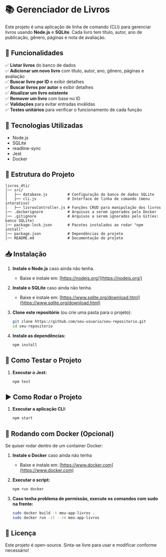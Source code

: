 # 📚 Gerenciador de Livros

Este projeto é uma aplicação de linha de comando (CLI) para gerenciar livros usando **Node.js** e **SQLite**. Cada livro tem título, autor, ano de publicação, gênero, páginas e nota de avaliação.

## 📌 Funcionalidades
✅ **Listar livros** do banco de dados  
✅ **Adicionar um novo livro** com título, autor, ano, gênero, páginas e avaliação  
✅ **Buscar livro por ID** e exibir detalhes  
✅ **Buscar livros por autor** e exibir detalhes  
✅ **Atualizar um livro existente**  
✅ **Remover um livro** com base no ID  
✅ **Validações** para evitar entradas inválidas  
✅ **Testes unitários** para verificar o funcionamento de cada função

## 🚀 Tecnologias Utilizadas
- Node.js
- SQLite
- readline-sync
- Jest
- Docker

## 📂 Estrutura do Projeto
```
livros_dti/
│── src/
│   ├── database.js         # Configuração do banco de dados SQLite
│   ├── cli.js              # Interface de linha de comando (menu interativo)
│   ├── livrosController.js # Funções CRUD para manipulação dos livros
|── .dockerignore           # Arquivos a serem ignorados pelo Docker
│── .gitignore              # Arquivos a serem ignorados pelo Git(ex: banco SQLite)
│── package-lock.json       # Pacotes instalados ao rodar "npm install"
│── package.json            # Dependências do projeto
│── README.md               # Documentação do projeto

```

## 📥 Instalação
1. **Instale o Node.js** caso ainda não tenha.
    - Baixe e instale em: [https://nodejs.org/](https://nodejs.org/)
    
2. **Instale o SQLite** caso ainda não tenha.
    - Baixe e instale em: [https://www.sqlite.org/download.html](https://www.sqlite.org/download.html)

3. **Clone este repositório** (ou crie uma pasta para o projeto):
    ```sh
    git clone https://github.com/seu-usuario/seu-repositorio.git
    cd seu-repositorio
    ```
4. **Instale as dependências:**
    ```sh
    npm install
    ```

## 🧪 Como Testar o Projeto
1. **Executar o Jest:**
    ```sh
    npm test
    ```

## ▶️ Como Rodar o Projeto
1. **Executar a aplicação CLI:**
    ```sh
    npm start
    ````

## 🐳 Rodando com Docker (Opcional)
Se quiser rodar dentro de um container Docker:

1. **Instale o Docker** caso ainda não tenha
    - Baixe e instale em: [https://www.docker.com](https://www.docker.com)

2. **Executar o script:**
    ```sh
    npm run docker
    ```
3. **Caso tenha problema de permissão, execute os comandos com sudo na frente:**
    ```sh
    sudo docker build -t meu-app-livros . 
    sudo docker run -it --rm meu-app-livros
    ```

## 📜 Licença
Este projeto é open-source. Sinta-se livre para usar e modificar conforme necessário!